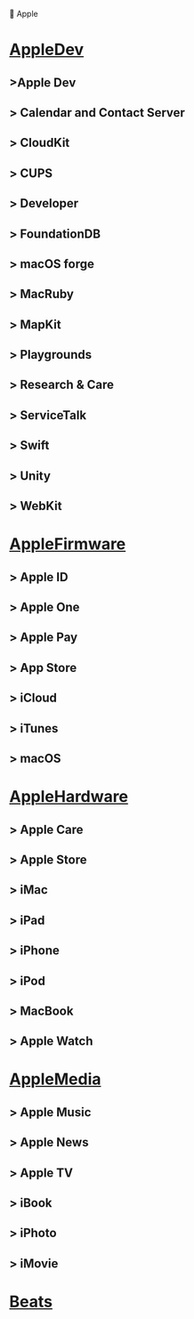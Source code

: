 🍎 Apple

# [AppleDev](https://github.com/LM-Firefly/Rules/blob/master/Apple/AppleDev.list)

## >Apple Dev

## > Calendar and Contact Server

## > CloudKit

## > CUPS

## > Developer

## > FoundationDB

## > macOS forge

## > MacRuby

## > MapKit

## > Playgrounds

## > Research & Care

## > ServiceTalk

## > Swift

## > Unity

## > WebKit

# [AppleFirmware](https://github.com/LM-Firefly/Rules/blob/master/Apple/AppleFirmware.list)

## > Apple ID

## > Apple One

## > Apple Pay

## > App Store

## > iCloud

## > iTunes

## > macOS

# [AppleHardware](https://github.com/LM-Firefly/Rules/blob/master/Apple/AppleHardware.list)

## > Apple Care

## > Apple Store

## > iMac

## > iPad

## > iPhone

## > iPod

## > MacBook

## > Apple Watch

# [AppleMedia](https://github.com/LM-Firefly/Rules/blob/master/Apple/AppleMedia.list)

## > Apple Music

## > Apple News

## > Apple TV

## > iBook

## > iPhoto

## > iMovie

# [Beats](https://github.com/LM-Firefly/Rules/blob/master/Apple/Beats.list)
